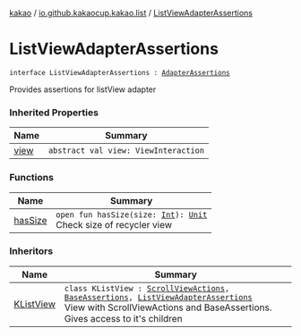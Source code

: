 [kakao](../../index.md) / [io.github.kakaocup.kakao.list](../index.md) / [ListViewAdapterAssertions](./index.md)

# ListViewAdapterAssertions

`interface ListViewAdapterAssertions : `[`AdapterAssertions`](../../io.github.kakaocup.kakao.common.assertions/-adapter-assertions/index.md)

Provides assertions for listView adapter

### Inherited Properties

| Name | Summary |
|---|---|
| [view](../../io.github.kakaocup.kakao.common.assertions/-adapter-assertions/view.md) | `abstract val view: ViewInteraction` |

### Functions

| Name | Summary |
|---|---|
| [hasSize](has-size.md) | `open fun hasSize(size: `[`Int`](https://kotlinlang.org/api/latest/jvm/stdlib/kotlin/-int/index.html)`): `[`Unit`](https://kotlinlang.org/api/latest/jvm/stdlib/kotlin/-unit/index.html)<br>Check size of recycler view |

### Inheritors

| Name | Summary |
|---|---|
| [KListView](../-k-list-view/index.md) | `class KListView : `[`ScrollViewActions`](../-scroll-view-actions/index.md)`, `[`BaseAssertions`](../../io.github.kakaocup.kakao.common.assertions/-base-assertions/index.md)`, `[`ListViewAdapterAssertions`](./index.md)<br>View with ScrollViewActions and BaseAssertions. Gives access to it's children |
